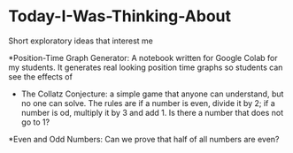 # Today-I-Was-Thinking-About
 Short exploratory ideas that interest me

*Position-Time Graph Generator:
	A notebook written for Google Colab for my students. It generates real looking position time graphs so students can see the effects of 

* The Collatz Conjecture:
	a simple game that anyone can understand, but no one can solve. The rules are if a number is even, divide it by 2; if a number is od, multiply it by 3 and add 1. Is there a number that does not go to 1?

*Even and Odd Numbers:
	Can we prove that half of all numbers are even?